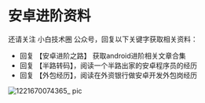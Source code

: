 # 安卓进阶资料
还请关注 小白技术圈 公众号，回复以下关键字获取相关资料：
* 回复 【安卓进阶之路】 获取android进阶相关文章合集
* 回复 【半路转码】，阅读一个半路出家的安卓程序员的经历
* 回复 【外包经历】，阅读在外资银行做安卓开发外包岗经历

![1221670074365_ pic](https://user-images.githubusercontent.com/65377179/205443336-220c6cf1-8b3f-4f98-85e9-db0f156f0922.jpg)

